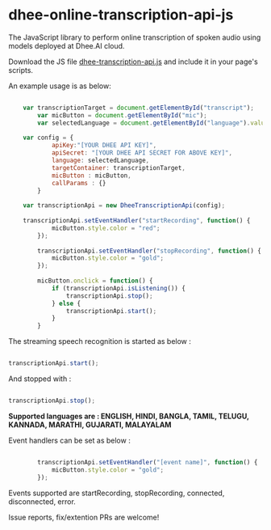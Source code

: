 # dhee-online-transcription-api-js

The JavaScript library to perform online transcription of spoken audio using models deployed at Dhee.AI cloud.


Download the JS file [dhee-transcription-api.js](https://raw.githubusercontent.com/DheeYantra/dhee-online-transcription-api-js/dhee-transcription-api.js)  and include it in your page's scripts.

An example usage is as below:
```javascript

    var transcriptionTarget = document.getElementById("transcript");
		var micButton = document.getElementById("mic");
		var selectedLanguage = document.getElementById("language").value;
		
    var config = {
			apiKey:"[YOUR DHEE API KEY]",
			apiSecret: "[YOUR DHEE API SECRET FOR ABOVE KEY]",
			language: selectedLanguage,
			targetContainer: transcriptionTarget,
			micButton : micButton,
			callParams : {}
		}
		
    var transcriptionApi = new DheeTranscriptionApi(config);
    
    transcriptionApi.setEventHandler("startRecording", function() {
			micButton.style.color = "red";
		});
    
		transcriptionApi.setEventHandler("stopRecording", function() {
			micButton.style.color = "gold";
		});
    
		micButton.onclick = function() {
			if (transcriptionApi.isListening()) {
				transcriptionApi.stop();
			} else {
				transcriptionApi.start();
			}
		}

```


The streaming speech recognition is started as below : 

```javascript

transcriptionApi.start();

```

And stopped with : 

```javascript

transcriptionApi.stop();

```

**Supported languages are : ENGLISH, HINDI, BANGLA, TAMIL, TELUGU, KANNADA, MARATHI, GUJARATI, MALAYALAM**

Event handlers can be set as below :
```javascript

		transcriptionApi.setEventHandler("[event name]", function() {
			micButton.style.color = "gold";
		});

```
Events supported are startRecording, stopRecording, connected, disconnected, error.


Issue reports, fix/extention PRs are welcome!

